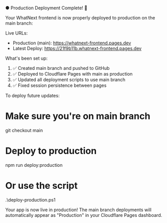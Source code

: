 ● Production Deployment Complete! 🎉

  Your WhatNext frontend is now properly deployed to production on the main branch:

  Live URLs:

  - Production (main): https://whatnext-frontend.pages.dev
  - Latest Deploy: https://21f9b11b.whatnext-frontend.pages.dev

  What's been set up:

  1. ✅ Created main branch and pushed to GitHub
  2. ✅ Deployed to Cloudflare Pages with main as production
  3. ✅ Updated all deployment scripts to use main branch
  4. ✅ Fixed session persistence between pages

  To deploy future updates:

  # Make sure you're on main branch
  git checkout main

  # Deploy to production
  npm run deploy:production

  # Or use the script
  .\deploy-production.ps1

  Your app is now live in production! The main branch deployments will automatically appear as "Production" in your
  Cloudflare Pages dashboard.